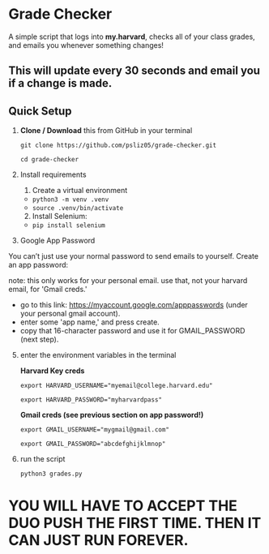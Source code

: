 # Grade Checker

A simple script that logs into **my.harvard**, checks all of your class grades, and emails you whenever something changes!

This will update every 30 seconds and email you if a change is made.
---

## Quick Setup

1. **Clone / Download** this from GitHub in your terminal

   `git clone https://github.com/psliz05/grade-checker.git`
   
   `cd grade-checker`

3. Install requirements

   1. Create a virtual environment
      
   - `python3 -m venv .venv`
   - `source .venv/bin/activate`

   2. Install Selenium:
   
   - `pip install selenium`

4. Google App Password

You can’t just use your normal password to send emails to yourself. Create an app password:

note: this only works for your personal email. use that, not your harvard email, for 'Gmail creds.'
- go to this link: https://myaccount.google.com/apppasswords (under your personal gmail account).
- enter some 'app name,' and press create.
- copy that 16-character password and use it for GMAIL_PASSWORD (next step).

5. enter the environment variables in the terminal

    **Harvard Key creds**
   
    `export HARVARD_USERNAME="myemail@college.harvard.edu"`
   
    `export HARVARD_PASSWORD="myharvardpass"`

    **Gmail creds (see previous section on app password!)**
   
    `export GMAIL_USERNAME="mygmail@gmail.com"`
   
    `export GMAIL_PASSWORD="abcdefghijklmnop"`

7. run the script

    `python3 grades.py`

# YOU WILL HAVE TO ACCEPT THE DUO PUSH THE FIRST TIME. THEN IT CAN JUST RUN FOREVER.
